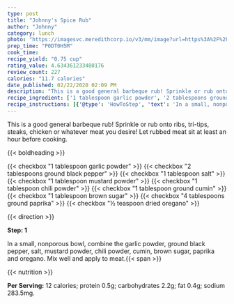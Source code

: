 ```yaml
---
type: post
title: "Johnny's Spice Rub"
author: "Johnny"
category: lunch
photo: "https://imagesvc.meredithcorp.io/v3/mm/image?url=https%3A%2F%2Fimages.media-allrecipes.com%2Fuserphotos%2F2274417.jpg"
prep_time: "P0DT0H5M"
cook_time: 
recipe_yield: "0.75 cup"
rating_value: 4.634361233480176
review_count: 227
calories: "11.7 calories"
date_published: 02/22/2020 02:09 PM
description: "This is a good general barbeque rub! Sprinkle or rub onto ribs, tri-tips, steaks, chicken or whatever meat you desire! Let rubbed meat sit at least an hour before cooking."
recipe_ingredient: ['1 tablespoon garlic powder', '2 tablespoons ground black pepper', '1 tablespoon salt', '1 tablespoon mustard powder', '1 tablespoon chili powder', '1 tablespoon ground cumin', '1 tablespoon brown sugar', '4 tablespoons ground paprika', '½ teaspoon dried oregano']
recipe_instructions: [{'@type': 'HowToStep', 'text': 'In a small, nonporous bowl, combine the garlic powder, ground black pepper, salt, mustard powder, chili powder, cumin, brown sugar, paprika and oregano. Mix well and apply to meat.\n'}]
---
```


This is a good general barbeque rub! Sprinkle or rub onto ribs, tri-tips, steaks, chicken or whatever meat you desire! Let rubbed meat sit at least an hour before cooking. 

{{< boldheading >}}

{{< checkbox "1 tablespoon garlic powder" >}}
{{< checkbox "2 tablespoons ground black pepper" >}}
{{< checkbox "1 tablespoon salt" >}}
{{< checkbox "1 tablespoon mustard powder" >}}
{{< checkbox "1 tablespoon chili powder" >}}
{{< checkbox "1 tablespoon ground cumin" >}}
{{< checkbox "1 tablespoon brown sugar" >}}
{{< checkbox "4 tablespoons ground paprika" >}}
{{< checkbox "½ teaspoon dried oregano" >}}


{{< direction >}}

**Step: 1**

In a small, nonporous bowl, combine the garlic powder, ground black pepper, salt, mustard powder, chili powder, cumin, brown sugar, paprika and oregano. Mix well and apply to meat.{{< span >}}

{{< nutrition >}}

**Per Serving:** 12 calories; protein 0.5g; carbohydrates 2.2g; fat 0.4g; sodium 283.5mg.